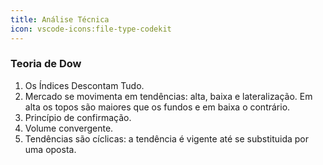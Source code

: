 ```yaml
---
title: Análise Técnica
icon: vscode-icons:file-type-codekit
---
```


### Teoria de Dow
1. Os Índices Descontam Tudo.
2. Mercado se movimenta em tendências: alta, baixa e lateralização. Em alta os topos são maiores que os fundos e em baixa o contrário.
3. Princípio de confirmação.
4. Volume convergente.
5. Tendências são cíclicas: a tendência é vigente até se substituida por uma oposta.